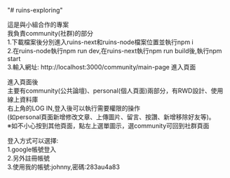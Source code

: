 "# ruins-exploring" 

這是與小組合作的專案  
我負責community(社群)的部分  
1.下載檔案後分別進入ruins-next和ruins-node檔案位置並執行npm i  
2.在ruins-node執行npm run dev,在ruins-next執行npm run build後,執行npm start  
3.輸入網址: http://localhost:3000/community/main-page 進入頁面  

進入頁面後  
主要有community(公共論壇)、personal(個人頁面)兩部分，有RWD設計、使用線上資料庫    
右上角的LOG IN,登入後可以執行需要權限的操作  
(如personal頁面新增修改文章、上傳圖片、留言、按讚、新增移除好友等)。  
※如不小心按到其他頁面，點左上選單圖示，選community可回到社群頁面  
  
登入方式可以選擇:  
1.google帳號登入  
2.另外註冊帳號  
3.使用我的帳號:johnny,密碼:283au4a83
